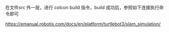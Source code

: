 在文件src 外一层，进行 colcon build 指令，build 成功后，参照如下连接执行命令即可

https://emanual.robotis.com/docs/en/platform/turtlebot3/slam_simulation/
